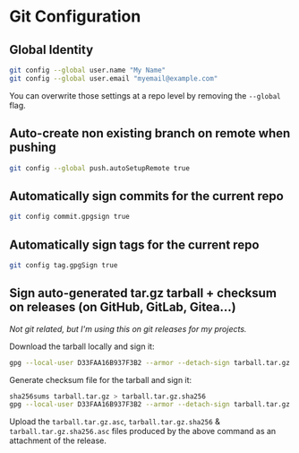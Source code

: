 # Git Configuration

## Global Identity

```bash
git config --global user.name "My Name"
git config --global user.email "myemail@example.com"
```

You can overwrite those settings at a repo level by removing the `--global` flag.

## Auto-create non existing branch on remote when pushing

```bash
git config --global push.autoSetupRemote true
```

## Automatically sign commits for the current repo

```bash
git config commit.gpgsign true
```

## Automatically sign tags for the current repo

```bash
git config tag.gpgSign true
```

## Sign auto-generated tar.gz tarball + checksum on releases (on GitHub, GitLab, Gitea...)

*Not git related, but I'm using this on git releases for my projects.*

Download the tarball locally and sign it:

```bash
gpg --local-user D33FAA16B937F3B2 --armor --detach-sign tarball.tar.gz
```

Generate checksum file for the tarball and sign it:

```bash
sha256sums tarball.tar.gz > tarball.tar.gz.sha256
gpg --local-user D33FAA16B937F3B2 --armor --detach-sign tarball.tar.gz.sha256
```

Upload the `tarball.tar.gz.asc`, `tarball.tar.gz.sha256` & `tarball.tar.gz.sha256.asc` files produced by the above command as an attachment of the release.
